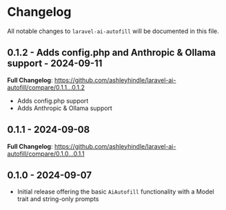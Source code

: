 # Changelog

All notable changes to `laravel-ai-autofill` will be documented in this file.

## 0.1.2 - Adds config.php and Anthropic & Ollama support - 2024-09-11

**Full Changelog**: https://github.com/ashleyhindle/laravel-ai-autofill/compare/0.1.1...0.1.2

- Adds config.php support
- Adds Anthropic & Ollama support

## 0.1.1 - 2024-09-08

**Full Changelog**: https://github.com/ashleyhindle/laravel-ai-autofill/compare/0.1.0...0.1.1

## 0.1.0 - 2024-09-07

- Initial release offering the basic `AiAutofill` functionality with a Model trait and string-only prompts
